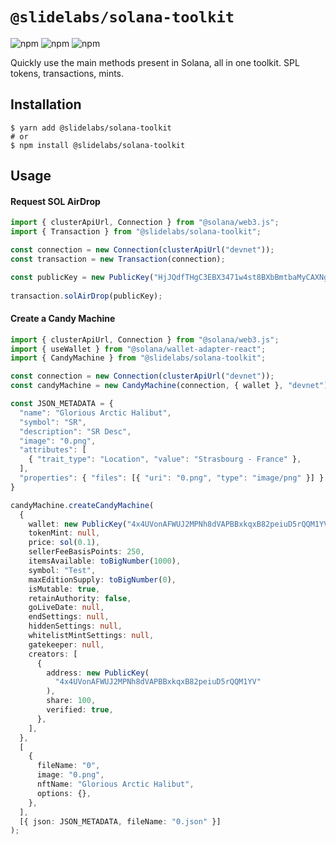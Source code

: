 # `@slidelabs/solana-toolkit`

![npm](https://img.shields.io/npm/v/@slidelabs/solana-toolkit)
![npm](https://img.shields.io/npm/dm/@slidelabs/solana-toolkit)
![npm](https://img.shields.io/npm/l/@slidelabs/solana-toolkit)

Quickly use the main methods present in Solana, all in one toolkit. SPL tokens, transactions, mints.

## Installation

```shell
$ yarn add @slidelabs/solana-toolkit
# or
$ npm install @slidelabs/solana-toolkit
```

## Usage

#### Request SOL AirDrop
```typescript
import { clusterApiUrl, Connection } from "@solana/web3.js";
import { Transaction } from "@slidelabs/solana-toolkit";

const connection = new Connection(clusterApiUrl("devnet"));
const transaction = new Transaction(connection);

const publicKey = new PublicKey("HjJQdfTHgC3EBX3471w4st8BXbBmtbaMyCAXNgcUb7dq");
 
transaction.solAirDrop(publicKey);
```

#### Create a Candy Machine
```typescript
import { clusterApiUrl, Connection } from "@solana/web3.js";
import { useWallet } from "@solana/wallet-adapter-react";
import { CandyMachine } from "@slidelabs/solana-toolkit";

const connection = new Connection(clusterApiUrl("devnet"));
const candyMachine = new CandyMachine(connection, { wallet }, "devnet");

const JSON_METADATA = {
  "name": "Glorious Arctic Halibut",
  "symbol": "SR",
  "description": "SR Desc",
  "image": "0.png",
  "attributes": [
    { "trait_type": "Location", "value": "Strasbourg - France" },
  ],
  "properties": { "files": [{ "uri": "0.png", "type": "image/png" }] }
}

candyMachine.createCandyMachine(
  {
    wallet: new PublicKey("4x4UVonAFWUJ2MPNh8dVAPBBxkqxB82peiuD5rQQM1YV"),
    tokenMint: null,
    price: sol(0.1),
    sellerFeeBasisPoints: 250,
    itemsAvailable: toBigNumber(1000),
    symbol: "Test",
    maxEditionSupply: toBigNumber(0),
    isMutable: true,
    retainAuthority: false,
    goLiveDate: null,
    endSettings: null,
    hiddenSettings: null,
    whitelistMintSettings: null,
    gatekeeper: null,
    creators: [
      {
        address: new PublicKey(
          "4x4UVonAFWUJ2MPNh8dVAPBBxkqxB82peiuD5rQQM1YV"
        ),
        share: 100,
        verified: true,
      },
    ],
  },
  [
    {
      fileName: "0",
      image: "0.png",
      nftName: "Glorious Arctic Halibut",
      options: {},
    },
  ],
  [{ json: JSON_METADATA, fileName: "0.json" }]
);
```
